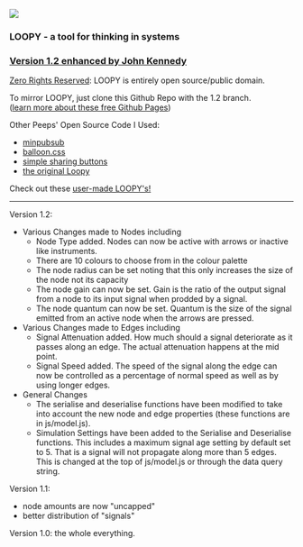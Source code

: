 ![](https://i.imgur.com/S8c7E8o.gif)

### LOOPY - a tool for thinking in systems
### [Version 1.2 enhanced by John Kennedy](https://efa.unisa.edu.au/Loopy)

[Zero Rights Reserved](http://creativecommons.org/publicdomain/zero/1.0/): 
LOOPY is entirely open source/public domain.

To mirror LOOPY, just clone this Github Repo with the 1.2 branch.    
([learn more about these free Github Pages](https://pages.github.com/))

Other Peeps' Open Source Code I Used:
- [minpubsub](https://github.com/daniellmb/MinPubSub)
- [balloon.css](https://kazzkiq.github.io/balloon.css/)
- [simple sharing buttons](https://simplesharingbuttons.com/)
- [the original Loopy](https://github.com/ncase/loopy)

Check out these [user-made LOOPY's!](http://ncase.me/loopy/v1.1/pages/examples)

---
Version 1.2:
- Various Changes made to Nodes including
  - Node Type added. Nodes can now be active with arrows or inactive like instruments.
  - There are 10 colours to choose from in the colour palette
  - The node radius can be set noting that this only increases the size of the node not its capacity
  - The node gain can now be set.  Gain is the ratio of the output signal from a node to its input signal when prodded by a signal.
  - The node quantum can now be set. Quantum is the size of the signal emitted from an active node when the arrows are pressed.
- Various Changes made to Edges including
  - Signal Attenuation added. How much should a signal deteriorate as it passes along an edge.  The actual attenuation happens at the mid point.
  - Signal Speed added. The speed of the signal along the edge can now be controlled as a percentage of normal speed as well as by using longer edges.
- General Changes
  - The serialise and deserialise functions have been modified to take into account the new node and edge properties (these functions are in js/model.js).
  - Simulation Settings have been added to the Serialise and Deserialise functions. This includes a maximum signal age setting by default set to 5.  That is a signal will not propagate along more than 5 edges.  This is changed at the top of js/model.js or through the data query string.

Version 1.1:    
- node amounts are now "uncapped"    
- better distribution of "signals"

Version 1.0: the whole everything.

